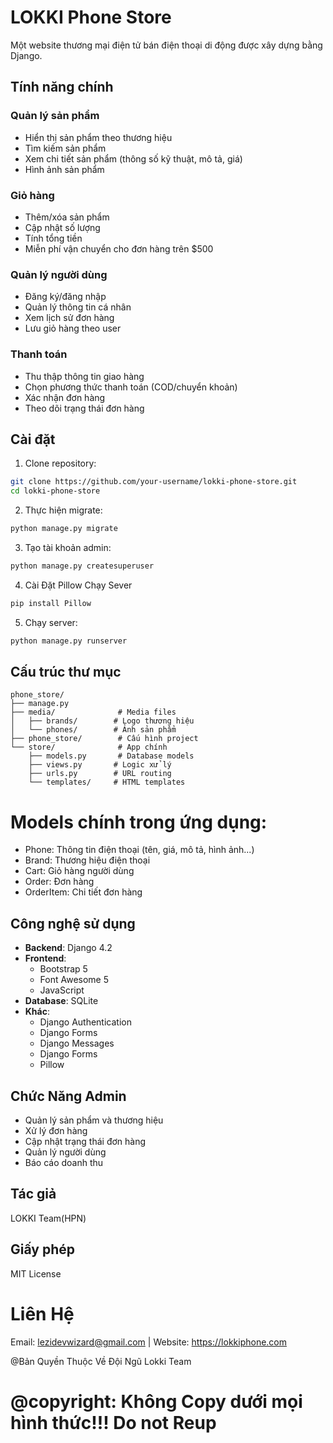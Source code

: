 # LOKKI Phone Store

Một website thương mại điện tử bán điện thoại di động được xây dựng bằng Django.

## Tính năng chính

### Quản lý sản phẩm
- Hiển thị sản phẩm theo thương hiệu
- Tìm kiếm sản phẩm 
- Xem chi tiết sản phẩm (thông số kỹ thuật, mô tả, giá)
- Hình ảnh sản phẩm

### Giỏ hàng
- Thêm/xóa sản phẩm
- Cập nhật số lượng
- Tính tổng tiền
- Miễn phí vận chuyển cho đơn hàng trên $500

### Quản lý người dùng  
- Đăng ký/đăng nhập
- Quản lý thông tin cá nhân
- Xem lịch sử đơn hàng
- Lưu giỏ hàng theo user

### Thanh toán
- Thu thập thông tin giao hàng
- Chọn phương thức thanh toán (COD/chuyển khoản)
- Xác nhận đơn hàng
- Theo dõi trạng thái đơn hàng

## Cài đặt

1. Clone repository:
```bash
git clone https://github.com/your-username/lokki-phone-store.git
cd lokki-phone-store
```

2. Thực hiện migrate:
```bash
python manage.py migrate
```

3. Tạo tài khoản admin:
```bash
python manage.py createsuperuser
```

4. Cài Đặt Pillow Chạy Sever
```bash
pip install Pillow
```

5. Chạy server:
```bash
python manage.py runserver
```

## Cấu trúc thư mục

```
phone_store/
├── manage.py
├── media/              # Media files
│   ├── brands/        # Logo thương hiệu
│   └── phones/        # Ảnh sản phẩm  
├── phone_store/        # Cấu hình project
└── store/              # App chính
    ├── models.py       # Database models
    ├── views.py       # Logic xử lý
    ├── urls.py        # URL routing  
    └── templates/     # HTML templates
```

# Models chính trong ứng dụng:
- Phone: Thông tin điện thoại (tên, giá, mô tả, hình ảnh...)
- Brand: Thương hiệu điện thoại
- Cart: Giỏ hàng người dùng
- Order: Đơn hàng
- OrderItem: Chi tiết đơn hàng
  
## Công nghệ sử dụng

- **Backend**: Django 4.2
- **Frontend**: 
  - Bootstrap 5
  - Font Awesome 5
  - JavaScript
- **Database**: SQLite
- **Khác**: 
  - Django Authentication
  - Django Forms
  - Django Messages
  - Django Forms
  - Pillow
    
## Chức Năng Admin
 - Quản lý sản phẩm và thương hiệu
 - Xử lý đơn hàng 
 - Cập nhật trạng thái đơn hàng
 - Quản lý người dùng
 - Báo cáo doanh thu
   
## Tác giả
LOKKI Team(HPN)

## Giấy phép
MIT License

# Liên Hệ
Email: lezidevwizard@gmail.com | Website: https://lokkiphone.com

@Bản Quyền Thuộc Về Đội Ngũ Lokki Team

# @copyright: Không Copy dưới mọi hình thức!!! Do not Reup
